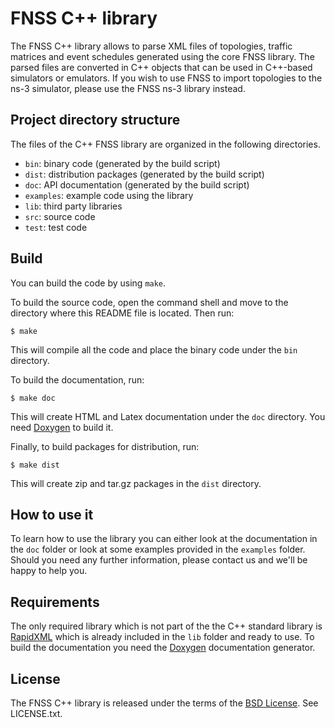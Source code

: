 # FNSS C++ library
The FNSS C++ library allows to parse XML files of topologies, traffic matrices and event schedules generated using the core FNSS library.
The parsed files are converted in C++ objects that can be used in C++-based simulators or emulators.
If you wish to use FNSS to import topologies to the ns-3 simulator, please use the FNSS ns-3 library instead.

## Project directory structure
The files of the C++ FNSS library are organized in the following directories.

* `bin`: binary code (generated by the build script)
* `dist`: distribution packages (generated by the build script)
* `doc`: API documentation (generated by the build script)
* `examples`: example code using the library
* `lib`: third party libraries
* `src`: source code
* `test`: test code

## Build
You can build the code by using `make`.

To build the source code, open the command shell and move to the directory where this README file is located. Then run:

    $ make

This will compile all the code and place the binary code under the `bin` directory.

To build the documentation, run:

    $ make doc

This will create HTML and Latex documentation under the `doc` directory. You need [Doxygen](www.doxygen.org/) to build it.

Finally, to build packages for distribution, run:

    $ make dist

This will create zip and tar.gz packages in the `dist` directory.


## How to use it
To learn how to use the library you can either look at the documentation in the `doc` folder or look at some examples provided in the `examples` folder.
Should you need any further information, please contact us and we'll be happy to help you.

## Requirements
The only required library which is not part of the the C++ standard library is [RapidXML](http://rapidxml.sourceforge.net/) which is already included in the `lib` folder and ready to use.
To build the documentation you need the [Doxygen](www.doxygen.org/) documentation generator.

## License
The FNSS C++ library is released under the terms of the [BSD License](http://en.wikipedia.org/wiki/BSD_licenses). See LICENSE.txt.
